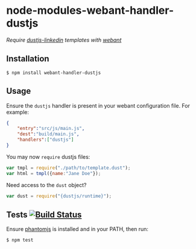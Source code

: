 # node-modules-webant-handler-dustjs

_Require [dustjs-linkedin](https://github.com/linkedin/dustjs) templates with [webant](https://github.com/theakman2/node-modules-webant)_

## Installation

    $ npm install webant-handler-dustjs

## Usage

Ensure the `dustjs` handler is present in your webant configuration file. For example:

````json
{
    "entry":"src/js/main.js",
    "dest":"build/main.js",
    "handlers":["dustjs"]
}
````

You may now `require` dustjs files:

````javascript
var tmpl = require("./path/to/template.dust");
var html = tmpl({name:"Jane Doe"});
````

Need access to the `dust` object?

```javascript
var dust = require("{dustjs/runtime}");
```

## Tests [![Build Status](https://travis-ci.org/theakman2/node-modules-webant-handler-dustjs.png?branch=master)](https://travis-ci.org/theakman2/node-modules-webant-handler-dustjs)

Ensure [phantomjs](http://phantomjs.org) is installed and in your PATH, then run:

    $ npm test
